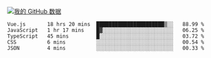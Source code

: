[![我的 GitHub 数据](https://github-readme-stats.vercel.app/api?username=unbrain&?theme=dark)]()

<!--START_SECTION:waka-->
```text
Vue.js       18 hrs 20 mins  ██████████████████████▒░░   88.99 % 
JavaScript   1 hr 17 mins    █▓░░░░░░░░░░░░░░░░░░░░░░░   06.25 % 
TypeScript   45 mins         █░░░░░░░░░░░░░░░░░░░░░░░░   03.72 % 
CSS          6 mins          ░░░░░░░░░░░░░░░░░░░░░░░░░   00.54 % 
JSON         4 mins          ░░░░░░░░░░░░░░░░░░░░░░░░░   00.33 % 
```
<!--END_SECTION:waka-->
